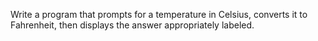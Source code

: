 Write a program that prompts for a temperature in Celsius, converts it to Fahrenheit, then displays the answer appropriately labeled.